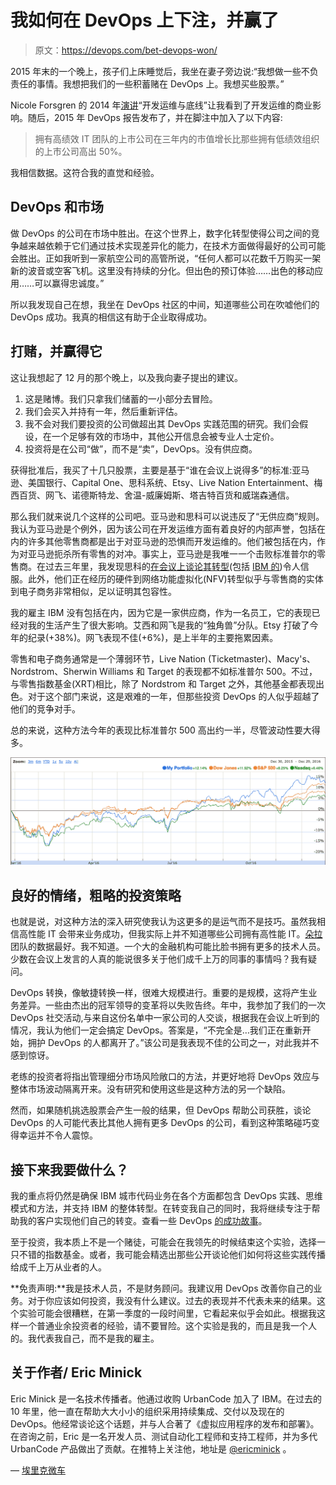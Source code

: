 # 我如何在 DevOps 上下注，并赢了

> 原文：<https://devops.com/bet-devops-won/>

2015 年末的一个晚上，孩子们上床睡觉后，我坐在妻子旁边说:“我想做一些不负责任的事情。我想把我们的一些积蓄赌在 DevOps 上。我想买些股票。”

Nicole Forsgren 的 2014 年[演讲](https://www.youtube.com/watch?v=V6DrGBg-w40)“开发运维与底线”让我看到了开发运维的商业影响。随后，2015 年 DevOps 报告发布了，并在脚注中加入了以下内容:

> 拥有高绩效 IT 团队的上市公司在三年内的市值增长比那些拥有低绩效组织的上市公司高出 50%。

我相信数据。这符合我的直觉和经验。

## DevOps 和市场

做 DevOps 的公司在市场中胜出。在这个世界上，数字化转型使得公司之间的竞争越来越依赖于它们通过技术实现差异化的能力，在技术方面做得最好的公司可能会胜出。正如我听到一家航空公司的高管所说，“任何人都可以花数千万购买一架新的波音或空客飞机。这里没有持续的分化。但出色的预订体验……出色的移动应用……可以赢得忠诚度。”

所以我发现自己在想，我坐在 DevOps 社区的中间，知道哪些公司在吹嘘他们的 DevOps 成功。我真的相信这有助于企业取得成功。

## 打赌，并赢得它

这让我想起了 12 月的那个晚上，以及我向妻子提出的建议。

1.  这是赌博。我们只拿我们储蓄的一小部分去冒险。
2.  我们会买入并持有一年，然后重新评估。
3.  我不会对我们要投资的公司做超出其 DevOps 实践范围的研究。我们会假设，在一个足够有效的市场中，其他公开信息会被专业人士定价。
4.  投资将是在公司“做”，而不是“卖”，DevOps。没有供应商。

获得批准后，我买了十几只股票，主要是基于“谁在会议上说得多”的标准:亚马逊、美国银行、Capital One、思科系统、Etsy、Live Nation Entertainment、梅西百货、网飞、诺德斯特龙、舍温-威廉姆斯、塔吉特百货和威瑞森通信。

那么我们就来说几个这样的公司吧。亚马逊和思科可以说违反了“无供应商”规则。我认为亚马逊是个例外，因为该公司在开发运维方面有着良好的内部声誉，包括在内的许多其他零售商都是出于对亚马逊的恐惧而开发运维的。他们被包括在内，作为对亚马逊扼杀所有零售的对冲。事实上，亚马逊是我唯一一个击败标准普尔的零售商。在过去三年里，我发现思科的[在会议上谈论其转型](https://www.youtube.com/watch?v=220qSyMG-_E)(包括 [IBM 的](https://www-304.ibm.com/events/tools/ic/2017ems/))令人信服。此外，他们正在经历的硬件到网络功能虚拟化(NFV)转型似乎与零售商的实体到电子商务非常相似，足以证明其包容性。

我的雇主 IBM 没有包括在内，因为它是一家供应商，作为一名员工，它的表现已经对我的生活产生了很大影响。艾西和网飞是我的“独角兽”分队。Etsy 打破了今年的纪录(+38%)。网飞表现不佳(+6%)，是上半年的主要拖累因素。

零售和电子商务通常是一个薄弱环节，Live Nation (Ticketmaster)、Macy's、Nordstrom、Sherwin Williams 和 Target 的表现都不如标准普尔 500。不过，与零售指数基金(XRT)相比，除了 Nordstrom 和 Target 之外，其他基金都表现出色。对于这个部门来说，这是艰难的一年，但那些投资 DevOps 的人似乎超越了他们的竞争对手。

总的来说，这种方法今年的表现比标准普尔 500 高出约一半，尽管波动性要大得多。

![](img/c46a423b2fafab44599a96135a434373.png)

## 良好的情绪，粗略的投资策略

也就是说，对这种方法的深入研究使我认为这更多的是运气而不是技巧。虽然我相信高性能 IT 会带来业务成功，但我实际上并不知道哪些公司拥有高性能 IT。[朵拉](https://devops-research.com/)团队的数据最好。我不知道。一个大的金融机构可能比脸书拥有更多的技术人员。少数在会议上发言的人真的能说很多关于他们成千上万的同事的事情吗？我有疑问。

DevOps 转换，像敏捷转换一样，很难大规模进行。重要的是规模，这将产生业务差异。一些由杰出的冠军领导的变革将以失败告终。年中，我参加了我们的一次 DevOps 社交活动,与来自这份名单中一家公司的人交谈，根据我在会议上听到的情况，我认为他们一定会搞定 DevOps。答案是，“不完全是…我们正在重新开始，拥护 DevOps 的人都离开了。”该公司是我表现不佳的公司之一，对此我并不感到惊讶。

老练的投资者将指出管理细分市场风险敞口的方法，并更好地将 DevOps 效应与整体市场波动隔离开来。没有研究和使用这些是这种方法的另一个缺陷。

然而，如果随机挑选股票会产生一般的结果，但 DevOps 帮助公司获胜，谈论 DevOps 的人可能代表比其他人拥有更多 DevOps 的公司，看到这种策略碰巧变得幸运并不令人震惊。

## 接下来我要做什么？

我的重点将仍然是确保 IBM 城市代码业务在各个方面都包含 DevOps 实践、思维模式和方法，并支持 IBM 的整体转型。在转变我自己的同时，我将继续专注于帮助我的客户实现他们自己的转变。查看一些 DevOps [的成功故事](https://www.ibm.com/ibm/devops/us/en/casestudies/#all)。

至于投资，我本质上不是一个赌徒，可能会在我领先的时候结束这个实验，选择一只不错的指数基金。或者，我可能会精选出那些公开谈论他们如何将这些实践传播给成千上万从业者的人。

**免责声明:**我是技术人员，不是财务顾问。我建议用 DevOps 改善你自己的业务。对于你应该如何投资，我没有什么建议。过去的表现并不代表未来的结果。这个实验可能会很糟糕，在第一季度的一段时间里，它看起来似乎会如此。根据我这样一个普通业余投资者的经验，请不要冒险。这个实验是我的，而且是我一个人的。我代表我自己，而不是我的雇主。

## 关于作者/ Eric Minick

Eric Minick 是一名技术传播者。他通过收购 UrbanCode 加入了 IBM。在过去的 10 年里，他一直在帮助大大小小的组织采用持续集成、交付以及现在的 DevOps。他经常谈论这个话题，并与人合著了《虚拟应用程序的发布和部署》。在咨询之前，Eric 是一名开发人员、测试自动化工程师和支持工程师，并为多代 UrbanCode 产品做出了贡献。在推特上关注他，地址是 [@ericminick](https://twitter.com/ericminick) 。

— [埃里克微车](https://devops.com/author/ericminick/)